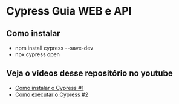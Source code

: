 # Cypress Guia WEB e API

## Como instalar
- npm install cypress --save-dev
- npx cypress open

## Veja o vídeos desse repositório no youtube
- [Como instalar o Cypress #1](https://youtu.be/6GTO3zTPDP0)
- [Como executar o Cypress #2](https://youtu.be/H68UB9ZnWf8)